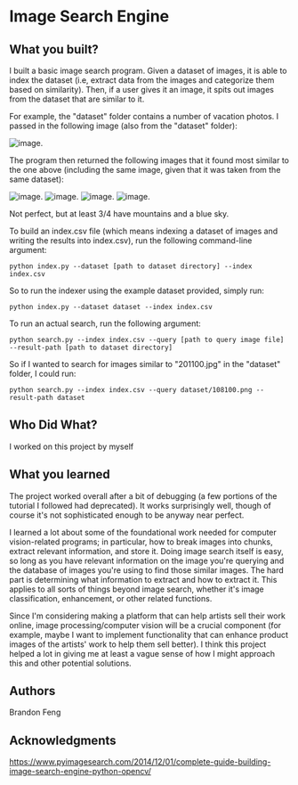 # Image Search Engine


## What you built? 

I built a basic image search program. Given a dataset of images, it is able to index the dataset (i.e, extract data from the images and categorize them based on similarity). Then, if a user gives it an image, it spits out images from the dataset that are similar to it. 

For example, the "dataset" folder contains a number of vacation photos. I passed in the following image (also from the "dataset" folder): 

![image](./dataset/201100.jpg).

The program then returned the following images that it found most similar to the one above (including the same image, given that it was taken from the same dataset): 

![image](./dataset/201100.jpg).
![image](./dataset/202100.jpg).
![image](./dataset/210600.jpg).
![image](./dataset/206500.jpg).

Not perfect, but at least 3/4 have mountains and a blue sky.

To build an index.csv file (which means indexing a dataset of images and writing the results into index.csv), run the following command-line argument: 

`python index.py --dataset [path to dataset directory] --index index.csv`

So to run the indexer using the example dataset provided, simply run: 

`python index.py --dataset dataset --index index.csv`

To run an actual search, run the following argument: 

`python search.py --index index.csv --query [path to query image file] --result-path [path to dataset directory]`

So if I wanted to search for images similar to "201100.jpg" in the "dataset" folder, I could run:

`python search.py --index index.csv --query dataset/108100.png --result-path dataset`


## Who Did What?

I worked on this project by myself

## What you learned

The project worked overall after a bit of debugging (a few portions of the tutorial I followed had deprecated). It works surprisingly well, though of course it's not sophisticated enough to be anyway near perfect.

I learned a lot about some of the foundational work needed for computer vision-related programs; in particular, how to break images into chunks, extract relevant information, and store it. Doing image search itself is easy, so long as you have relevant information on the image you're querying and the database of images you're using to find those similar images. The hard part is determining what information to extract and how to extract it. This applies to all sorts of things beyond image search, whether it's image classification, enhancement, or other related functions. 

Since I'm considering making a platform that can help artists sell their work online, image processing/computer vision will be a crucial component (for example, maybe I want to implement functionality that can enhance product images of the artists' work to help them sell better). I think this project helped a lot in giving me at least a vague sense of how I might approach this and other potential solutions.

## Authors

Brandon Feng

## Acknowledgments

https://www.pyimagesearch.com/2014/12/01/complete-guide-building-image-search-engine-python-opencv/
